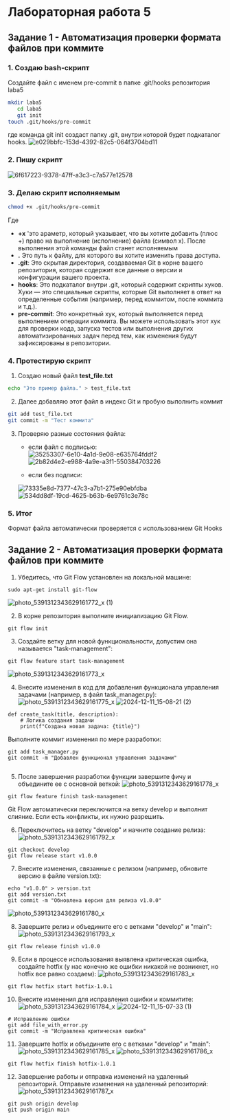 # Лабораторная работа 5
## Задание 1 - Автоматизация проверки формата файлов при коммите

### 1. Создаю bash-скрипт
Создайте файл с именем pre-commit в папке .git/hooks репозитория laba5
```bash
mkdir laba5
   cd laba5
   git init
touch .git/hooks/pre-commit
```
где команда git init создаст папку .git, внутри которой будет подкаталог hooks.
![e029bbfc-153d-4392-82c5-064f3704bd11](https://github.com/user-attachments/assets/ba6762b6-eb4b-4ff7-8977-fbf2908992ec)

### 2. Пишу скрипт
![6f617223-9378-47ff-a3c3-c7a577e12578](https://github.com/user-attachments/assets/15fcbe4f-c7cd-4063-a694-91bef18ba733)

### 3. Делаю скрипт исполняемым
```bash
chmod +x .git/hooks/pre-commit
```
Где 
- **+x** 'это араметр, который указывает, что вы хотите добавить (плюс +) право на выполнение (исполнение) файла (символ x). После выполнения этой команды файл станет исполняемым
- **.** Это путь к файлу, для которого вы хотите изменить права доступа.
- **.git**: Это скрытая директория, создаваемая Git в корне вашего репозитория, которая содержит все данные о версии и конфигурации вашего проекта.
- **hooks**: Это подкаталог внутри .git, который содержит скрипты хуков. Хуки — это специальные скрипты, которые Git выполняет в ответ на определенные события (например, перед коммитом, после коммита и т.д.).
- **pre-commit**: Это конкретный хук, который выполняется перед выполнением операции коммита. Вы можете использовать этот хук для проверки кода, запуска тестов или выполнения других автоматизированных задач перед тем, как изменения будут зафиксированы в репозитории.

### 4. Протестирую скрипт
1. Создаю новый файл **test_file.txt**
```bash
echo "Это пример файла." > test_file.txt
```

2. Далее добавляю этот файл в индекс Git и пробую выполнить коммит
```bash
git add test_file.txt
git commit -m "Тест коммита"
```
3. Проверяю разные состояния файла:
   - если файл с подписью:
     ![35253307-6e10-4a1d-9e08-e635764fddf2](https://github.com/user-attachments/assets/886981b3-8b04-40b8-83f5-7c5d81bf343c)
    ![2b82d4e2-e988-4a9e-a3f1-550384703226](https://github.com/user-attachments/assets/00ed7ae9-c9da-4e68-8882-146b242ad6b8)

   - если без подписи:
   
   ![73335e8d-7377-47c3-a7b1-275e90ebfdba](https://github.com/user-attachments/assets/6c83c9c0-7e11-4116-8cce-4f2dd139ecbb)
   ![534dd8df-19cd-4625-b63b-6e9761c3e78c](https://github.com/user-attachments/assets/453a3db6-f7dc-4287-9055-964247fcb584)
### 5. Итог
Формат файла автоматически проверяется с использованием Git Hooks

## Задание 2 - Автоматизация проверки формата файлов при коммите

1. Убедитесь, что Git Flow установлен на локальной машине:

```
sudo apt-get install git-flow
```
![photo_5391312343629161772_x (1)](https://github.com/user-attachments/assets/8c1f4972-157d-4622-be86-a5e6cec2686c)

2. В корне репозитория выполните инициализацию Git Flow.

```
git flow init
```

3. Создайте ветку для новой функциональности, допустим она называется "task-management":

```
git flow feature start task-management
```
![photo_5391312343629161773_x](https://github.com/user-attachments/assets/4dac49e8-82f8-474b-a79e-4534b8baa6c7)


4. Внесите изменения в код для добавления функционала управления задачами (например, в файл task_manager.py):
![photo_5391312343629161775_x](https://github.com/user-attachments/assets/fc90c64a-4139-4c47-83b1-77beb404d91d)
![2024-12-11_15-08-21 (2)](https://github.com/user-attachments/assets/b08e5bee-5bad-48cb-bb09-7e8c760476aa)

```
def create_task(title, description):
    # Логика создания задачи
    print(f"Создана новая задача: {title}")
```

Выполните коммит изменения по мере разработки:

```
git add task_manager.py
git commit -m "Добавлен функционал управления задачами"


```

5. После завершения разработки функции завершите фичу и объедините ее с основной веткой:
![photo_5391312343629161778_x](https://github.com/user-attachments/assets/bf141bc1-f682-49ad-ac57-7fb6b3d1452d)

```
git flow feature finish task-management

```

Git Flow автоматически переключится на ветку develop и выполнит слияние. Если есть конфликты, их нужно разрешить.

6. Переключитесь на ветку "develop" и начните создание релиза:
![photo_5391312343629161792_x](https://github.com/user-attachments/assets/763a5b16-9f6c-4e4e-87ce-6305aa4326f0)


```
git checkout develop
git flow release start v1.0.0
```

7. Внесите изменения, связанные с релизом (например, обновите версию в файле version.txt):

```
echo "v1.0.0" > version.txt
git add version.txt
git commit -m "Обновлена версия для релиза v1.0.0"

```
![photo_5391312343629161780_x](https://github.com/user-attachments/assets/e6251d38-c72a-4778-aec8-f00d9ba2c0f8)

8. Завершите релиз и объедините его с ветками "develop" и "main":
![photo_5391312343629161793_x](https://github.com/user-attachments/assets/cc765a74-cdb2-449a-a21f-bad477bb21b9)

```
git flow release finish v1.0.0
```

9. Если в процессе использования выявлена критическая ошибка, создайте hotfix (у нас конечно же ошибки никакой не возникнет, но hotfix все равно создаем):
![photo_5391312343629161783_x](https://github.com/user-attachments/assets/bb833eb8-4efa-4f77-bddb-dc3cb7e84265)

```
git flow hotfix start hotfix-1.0.1
```

10. Внесите изменения для исправления ошибки и коммитите:
![photo_5391312343629161784_x](https://github.com/user-attachments/assets/ba9aa064-488d-48e9-9ece-2c92ed42e9e7)
![2024-12-11_15-07-33 (1)](https://github.com/user-attachments/assets/5d176d20-f4ec-42c7-b133-a540e982b962)

```
# Исправление ошибки
git add file_with_error.py
git commit -m "Исправлена критическая ошибка"
```

11. Завершите hotfix и объедините его с ветками "develop" и "main":
![photo_5391312343629161785_x](https://github.com/user-attachments/assets/3868a522-27f4-48b1-b024-ebe944bcb3dd)
![photo_5391312343629161786_x](https://github.com/user-attachments/assets/7acc6844-eb5a-4615-8793-25ecc3ef1af4)

```
git flow hotfix finish hotfix-1.0.1
```

12. Завершение работы и отправка изменений на удаленный репозиторий. Отправьте изменения на удаленный репозиторий:
![photo_5391312343629161787_x](https://github.com/user-attachments/assets/4f34dba5-a5c7-4232-ba25-f2e3c93b665c)

```
git push origin develop
git push origin main

```
